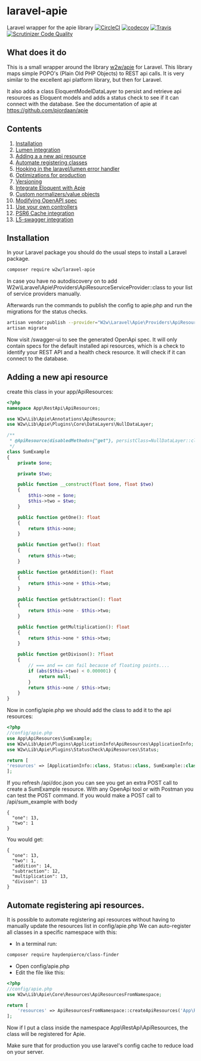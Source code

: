 # laravel-apie
Laravel wrapper for the apie library
[![CircleCI](https://circleci.com/gh/pjordaan/laravel-apie.svg?style=svg)](https://circleci.com/gh/pjordaan/laravel-apie)
[![codecov](https://codecov.io/gh/pjordaan/laravel-apie/branch/master/graph/badge.svg)](https://codecov.io/gh/pjordaan/laravel-apie/)
[![Travis](https://api.travis-ci.org/pjordaan/laravel-apie.svg?branch=master)](https://travis-ci.org/pjordaan/laravel-apie)
[![Scrutinizer Code Quality](https://scrutinizer-ci.com/g/pjordaan/laravel-apie/badges/quality-score.png?b=master)](https://scrutinizer-ci.com/g/pjordaan/laravel-apie/?branch=master)

## What does it do
This is a small wrapper around the library [w2w/apie](https://github.com/pjordaan/apie) for Laravel. This library maps simple POPO's (Plain Old PHP Objects) to REST api calls. It is very similar to the excellent api platform library, but then for Laravel.

It also adds a class EloquentModelDataLayer to persist and retrieve api resources as Eloquent models and adds a status check to see if it can connect with the database. See the documentation of apie at https://github.com/pjordaan/apie

## Contents
1. [Installation](#Installation)
2. [Lumen integration](docs/02-lumen-integration.md)
3. [Adding a a new api resource](#adding-a-new-api-resource)
4. [Automate registering classes](#automate-registering-api-resources)
5. [Hooking in the laravel/lumen error handler](docs/05-error-handler.md)
6. [Optimizations for production](docs/06-optimizations.md)
7. [Versioning](docs/07-versioning.md)
8. [Integrate Eloquent with Apie](docs/08-eloquent-data-layer.md)
9. [Custom normalizers/value objects](docs/09-custom-normalizers.md)
10. [Modifying OpenAPI spec](docs/10-modifying-openapi-spec.md)
11. [Use your own controllers](docs/11-own-controllers.md)
12. [PSR6 Cache integration](docs/12-cache-integration.md)
13. [L5-swagger integration](docs/13-l5swagger-integration.md)


## Installation
In your Laravel package you should do the usual steps to install a Laravel package.
```bash
composer require w2w/laravel-apie
```
In case you have no autodiscovery on to add W2w\Laravel\Apie\Providers\ApiResourceServiceProvider::class to your list of service providers manually.

Afterwards run the commands to publish the config to apie.php and run the migrations for the status checks.
```bash
artisan vendor:publish --provider="W2w\Laravel\Apie\Providers\ApiResourceServiceProvider"
artisan migrate
```

Now visit /swagger-ui to see the generated OpenApi spec. It will only contain specs for the default installed api resources, which is a check to identify your REST API and a health check resource. It will check if it can connect to the database.

## Adding a new api resource
create this class in your app/ApiResources:
```php
<?php
namespace App\RestApi\ApiResources;

use W2w\Lib\Apie\Annotations\ApiResource;
use W2w\Lib\Apie\Plugins\Core\DataLayers\NullDataLayer;

/**
 * @ApiResource(disabledMethods={"get"}, persistClass=NullDataLayer::class)
 */
class SumExample
{
    private $one;

    private $two;

    public function __construct(float $one, float $two)
    {
        $this->one = $one;
        $this->two = $two;
    }

    public function getOne(): float
    {
        return $this->one;
    }

    public function getTwo(): float
    {
        return $this->two;
    }

    public function getAddition(): float
    {
        return $this->one + $this->two;
    }

    public function getSubtraction(): float
    {
        return $this->one - $this->two;
    }

    public function getMultiplication(): float
    {
        return $this->one * $this->two;
    }

    public function getDivison(): ?float
    {
        // === and == can fail because of floating points....
        if (abs($this->two) < 0.000001) {
            return null;
        }
        return $this->one / $this->two;
    }
}
```
Now in config/apie.php we should add the class to add it to the api resources:
```php
<?php
//config/apie.php
use App\ApiResources\SumExample;
use W2w\Lib\Apie\Plugins\ApplicationInfo\ApiResources\ApplicationInfo;
use W2w\Lib\Apie\Plugins\StatusCheck\ApiResources\Status;

return [
'resources' => [ApplicationInfo::class, Status::class, SumExample::class]
];
```

If you refresh /api/doc.json you can see you get an extra POST call to create a SumExample resource. With any OpenApi tool or with Postman you can test the POST command. If you would make a POST call to /api/sum_example with body
```
{
  "one": 13,
  "two": 1
}
```
You would get:
```
{
  "one": 13,
  "two": 1,
  "addition": 14,
  "subtraction": 12,
  "multiplication": 13,
  "divison": 13
}
```

## Automate registering api resources.
It is possible to automate registering api resources without having to manually update the resources list in config/apie.php
We can auto-register all classes in a specific namespace with this:

- In a terminal run:
```bash
composer require haydenpierce/class-finder
```
- Open config/apie.php
- Edit the file like this:
```php
<?php
//config/apie.php
use W2w\Lib\Apie\Core\Resources\ApiResourcesFromNamespace;

return [
    'resources' => ApiResourcesFromNamespace::createApiResources('App\RestApi\ApiResources'),
];
```
Now if I put a class inside the namespace App\RestApi\ApiResources, the class will be registered for Apie.

Make sure that for production you use laravel's config cache to reduce load on your server.

